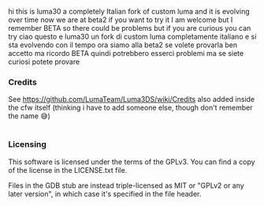 
hi this is luma30 a completely Italian fork of custom luma and it is evolving over time now we are at beta2 if you want to try it I am welcome but I remember BETA so there could be problems but if you are curious you can try
ciao questo e luma30 un fork di custom luma completamente italiano e si sta evolvendo con il tempo ora siamo alla beta2 se volete provarla ben accetto ma ricordo BETA quindi potrebbero esserci problemi ma se siete curiosi potete provare
### Credits
See https://github.com/LumaTeam/Luma3DS/wiki/Credits
also added inside the cfw itself (thinking i have to add someone else, though don't remember the name 😅)

#
### Licensing
This software is licensed under the terms of the GPLv3. You can find a copy of the license in the LICENSE.txt file.

Files in the GDB stub are instead triple-licensed as MIT or "GPLv2 or any later version", in which case it's specified in the file header.
